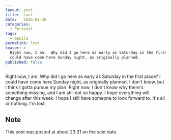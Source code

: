 ```yaml
---
layout: post
title:  Lost
date:   2016-01-30
categories:
  - Personal
tags:
  - manila
permalink: lost
teaser: >
  Right now, I am.  Why did I go here as early as Saturday in the first place? I
  could have come here Sunday night, as originally planned.
published: false
---
```


Right now, I am.  Why did I go here as early as Saturday in the first place?  I could have come here Sunday night, as originally planned.  I don't know, but I think I gotta pursue my plan.  Right now, I don't know why there's something missing, and I am still not so happy.  I hope everything will change after this week.  I hope I still have someone to look forward to.  It's all or nothing.  I'm lost.

## Note
This post was posted at about 23:21 on the said date.
